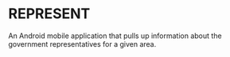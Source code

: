 # REPRESENT
An Android mobile application that pulls up information about the government representatives for a given area.
